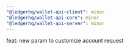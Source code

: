 ```yaml
---
"@ledgerhq/wallet-api-client": minor
"@ledgerhq/wallet-api-core": minor
"@ledgerhq/wallet-api-server": minor
---
```


feat: new param to customize account request
